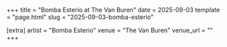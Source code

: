 +++
title = "Bomba Esterio at The Van Buren"
date = 2025-09-03
template = "page.html"
slug = "2025-09-03-bomba-esterio"

[extra]
artist = "Bomba Esterio"
venue = "The Van Buren"
venue_url = ""
+++
